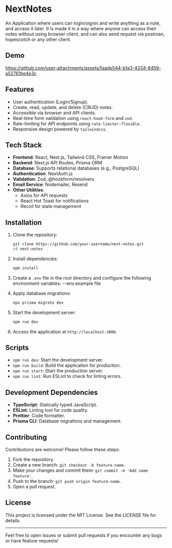 # NextNotes

An Application where users can login/signin and write anything as a note, and access it later.
It is made it in a way where anyone can access their notes without using browser client, and can also send request via postman, hopescotch or any other client.

## Demo

https://github.com/user-attachments/assets/faade544-b1a3-4334-8459-a52761be4e3c

## Features

- User authentication (Login/Signup).
- Create, read, update, and delete (CRUD) notes.
- Accessible via browser and API clients.
- Real-time form validation using `react-hook-form` and `zod`.
- Rate-limiting for API endpoints using `rate-limiter-flexible`.
- Responsive design powered by `tailwindcss`.

## Tech Stack

- **Frontend**: React, Next.js, Tailwind CSS, Framer Motion
- **Backend**: Next.js API Routes, Prisma ORM
- **Database**: Supports relational databases (e.g., PostgreSQL)
- **Authentication**: NextAuth.js
- **Validation**: Zod, @hookform/resolvers
- **Email Service**: Nodemailer, Resend
- **Other Utilities**:
  - Axios for API requests
  - React Hot Toast for notifications
  - Recoil for state management

## Installation

1. Clone the repository:

   ```bash
   git clone https://github.com/your-username/next-notes.git
   cd next-notes
   ```

2. Install dependencies:

   ```bash
   npm install
   ```

3. Create a `.env` file in the root directory and configure the following environment variables:
   --env.example file

4. Apply database migrations:

   ```bash
   npx prisma migrate dev
   ```

5. Start the development server:

   ```bash
   npm run dev
   ```

6. Access the application at `http://localhost:3000`.

## Scripts

- `npm run dev`: Start the development server.
- `npm run build`: Build the application for production.
- `npm run start`: Start the production server.
- `npm run lint`: Run ESLint to check for linting errors.

## Development Dependencies

- **TypeScript**: Statically typed JavaScript.
- **ESLint**: Linting tool for code quality.
- **Prettier**: Code formatter.
- **Prisma CLI**: Database migrations and management.

## Contributing

Contributions are welcome! Please follow these steps:

1. Fork the repository.
2. Create a new branch: `git checkout -b feature-name`.
3. Make your changes and commit them: `git commit -m 'Add some feature'`.
4. Push to the branch: `git push origin feature-name`.
5. Open a pull request.

## License

This project is licensed under the MIT License. See the LICENSE file for details.

---

Feel free to open issues or submit pull requests if you encounter any bugs or have feature requests!
